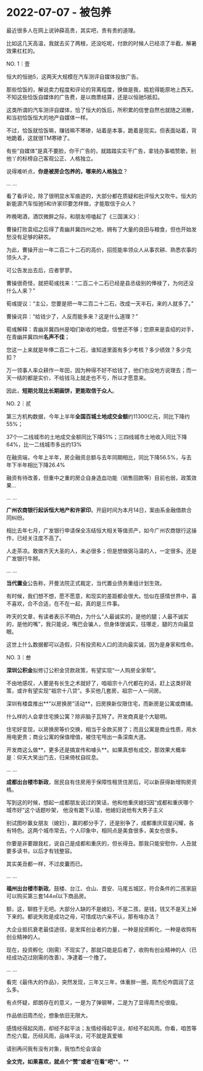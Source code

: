 # 2022-07-07 - 被包养

最近很多人在网上说钟薛高贵，其实吧，贵有贵的道理。

比如这几天高温，我就去买了两根，还没吃呢，付款的时候人已经凉了半截，解暑效果杠杠的。

NO. 1｜壹

恒大的恒驰5，这两天大规模在汽车测评自媒体投放广告。

那些恰饭的，解说卖力程度和评论的背离程度，换做是我，尴尬得能原地上西天。不知这些恰饭自媒体的广告费，是以商票结算，还是以恒驰5抵扣。

这类所谓的汽车测评自媒体，恰了恒大的饭后，所积累的信誉自然也就随之消散，和当初恰饭恒大的地产自媒体一样。

不过，恰饭就恰饭嘛，赚钱嘛不寒碜，站着是本事，跪着是现实。但表面站着，背地跪着，这就很TM寒碜了。

有些“自媒体”是真不要脸，你干广告的，就踏踏实实干广告，拿钱办事唱赞歌，别他丫的标榜自己客观公正、人格独立。

说得难听点，**你是被房企包养的，哪来的人格独立**？

... ...

看了看评论，除了很明显水军痕迹的，大部分都在质疑和批评恒大又吹牛。恒大的新能源汽车恒驰5和许家印要怎样做，才能取信于众人？

昨晚喝酒，酒饮微醉之际，和朋友唠嗑起了《三国演义》：

曹操打败袁绍之后得了青幽并冀四州之地，拥有了大量的良田与粮食，但也开始发愁没有足够的耕农。

为此，曹操开出一年二百二十二石的高价，招揽能率领众人从事农耕、熟悉农事的领头人才。

可公告发出去后，应者寥寥。

曹操很奇怪，就把荀彧找来：“二百二十二石已经是县丞级别的俸禄了，为何还没什么人来？”

荀彧提议：“主公，您要是把一年二百二十二石，改成一天半石，来的人就多了。”

曹操诧异：“给钱少了，人反而能多来？这是什么道理？”

荀彧解释：青幽并冀四州是咱们新收的地盘，信誉还不够；您原来是袁绍的对手，在青幽并冀四州**名声不佳**；

您这一上来就是年俸二百二十二石，谁知道里面有多少考核？多少绩效？多少克扣？

万一领事人率众耕作一年田，因为种得不好不给钱了，他们也没地方说理去；而一天一结的都是实价，不给钱马上就走也不亏，所以才愿意来。

因此，**短期兑现比长期画饼，更能取信于众人**。

NO. 2｜贰

第三方机构数据，今年上半年**全国百城土地成交金额**约11300亿元，同比下降约55%；

37个一二线城市的土地成交金额同比下降51%；三四线城市土地收入同比下降64%，比一二线城市多出约13%

在融资端，今年上半年，房企融资总额与去年同期相比，同比下降56.5%，与去年下半年相比下降26.4%

融资有待改善，但重中之重的房企自身造血功能（销售回款等）目前也弱，政策效果...

... ...

**广州农商银行起诉恒大地产和许家印**。开庭时间为本月14日，案由系金融借款合同纠纷。

相比去年七月，广发银行申请保全冻结恒大相关等值资产，如今广州农商银行这操作，已经关注度不高了。

人走茶凉。敢做齐天大圣的人，未必很多；但是想做弼马温的人，一定很多。还是广发银行牛掰。

... ...

**当代置业**公告称，开曼法院正式裁定，当代置业债务重组计划生效。

有时候，我们想不想，愿不愿意，和现实的差距都会很大。恰似在感情世界中，喜不喜欢，合不合适，在不在一起，真的是三件事。

昨天的文章，有读者表示不明白，为什么“人最诚实的，是他的腿；人最不诚实的，是他的嘴”，我只能说，嘴巴会骗人，但身体很诚实，往哪走，腿的方向最显眼。

这世上什么数据都可以造假，只有投资和人口的流向最实诚，因为是身家和性命。

NO. 3｜叁

**深圳公积金**拟修订公积金贷款政策，有望实现“一人购房全家帮”。

不由地感叹，人要是有长生之术就好了，咱祖宗十八代都在的话，赶上这类好政策，或许有望实现“祖宗十八贷”。多买他几套房，祖宗一人一间房。

深圳有楼盘推出**“以房换房”活动**，旧房换新仅限住宅，而新房是公寓或商铺。

什么样的人会拿住宅换公寓？除非脑子瓦特了。开发商真是个大聪明。

住宅好变现，以房换房等价交换，相当于全款买房了；而且公寓是商业性质，用水用电更贵；商业公寓的保值增值，被住宅甩出一条深南大道。

开发商这么做**，更多还是搞宣传和噱头**。如果真想有成交，那效果大概率是：仰天大笑出门去，归来倚杖自叹息。

... ...

**成都出台楼市新政**，居民自有住房用于保障性租赁住房后，可以新获得新增购房资格。

写到这的时候，想起一成都朋友说过的笑话，他和他重庆媳妇因“成都和重庆哪个城市好”这个话题吵架， 他没有跪下认错，他媳妇说他有大男子主义

别试图吵赢女朋友（媳妇），赢的都分手了，还是别争了，成都重庆双星闪耀，各有特色。这两个城市常去，个人印象中，相同点是美食很多，美女也很多。

你要是非要跟我杠，说自己是成都和重庆的，但长得丑。那我只能安慰你，人丑就要多读书，以后才有钱整容。

其实美丑都一样，不过皮囊而已。

... ...

**福州出台楼市新政**。鼓楼、台江、仓山、晋安、马尾五城区，符合条件的二孩家庭可以购买第三套144㎡以下商品房。

额，这，聊胜于无吧。大部分人缺的不是媳妇，不是二孩，是钱，钱又不是天上掉下来的。都说失败是成功之母，可惜成功六亲不认，那有啥办法？

大企业抵抗衰老最佳途径，是发挥创业者的力量，一种是投资孵化，一种是收购有创业精神的人。

现在，投资孵化（刚需）不现实了，那就只能是后者了，收购有创业精神的人（已经成功迈过刚需的改善）。净逮着一个撸了。

... ...

看完《最伟大的作品》，突然发现，三年又三年，体重胖一圈，周杰伦咋圆润了这么多。

有点怀疑，郎朗存在的意义，一是为了弹钢琴，二是为了显得周杰伦很瘦。

作品依旧周杰伦，想象依旧无限大。

感情经得起风雨，却经不起平淡；友情经得起平淡，却经不起风雨。你看，咱苦等杰伦六载，历经风雨，品味平淡，可不就是真爱嘛

请别再问我有没有对象，我怕杰伦会误会

**全文完，如果喜欢，就点个“赞”或者“在看”吧****。**